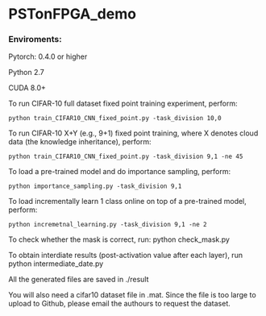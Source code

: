 # PSTonFPGA_demo

### Enviroments:

Pytorch: 0.4.0 or higher

Python 2.7

CUDA 8.0+

To run CIFAR-10 full dataset fixed point training experiment, perform:
	
	python train_CIFAR10_CNN_fixed_point.py -task_division 10,0
	
	
To run CIFAR-10 X+Y (e.g., 9+1) fixed point training,  where X denotes cloud data (the knowledge inheritance), perform:
	
	python train_CIFAR10_CNN_fixed_point.py -task_division 9,1 -ne 45

To load a pre-trained model and do importance sampling, perform:

	python importance_sampling.py -task_division 9,1

To load incrementally learn 1 class online on top of a pre-trained model, perform:

	python incremetnal_learning.py -task_division 9,1 -ne 2

To check whether the mask is correct, run:
	python check_mask.py
	
To obtain interdiate results (post-activation value after each layer), run
	python intermediate_date.py
	
All the generated files are saved in ./result

You will also need a cifar10 dataset file in .mat. Since the file is too large to upload to Github, please email the authours to request the dataset.

	
	
